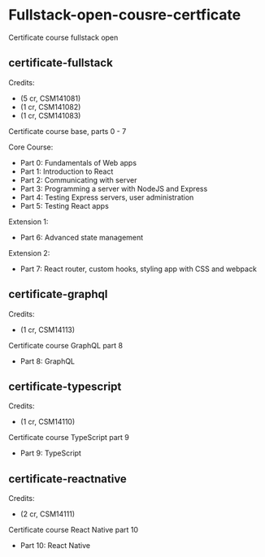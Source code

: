 # Fullstack-open-cousre-certficate

Certificate course fullstack open

## certificate-fullstack

Credits:

- (5 cr, CSM141081)
- (1 cr, CSM141082)
- (1 cr, CSM141083)

Certificate course base, parts 0 - 7

Core Course:

- Part 0: Fundamentals of Web apps
- Part 1: Introduction to React
- Part 2: Communicating with server
- Part 3: Programming a server with NodeJS and Express
- Part 4: Testing Express servers, user administration
- Part 5: Testing React apps

Extension 1:

- Part 6: Advanced state management

Extension 2:

- Part 7: React router, custom hooks, styling app with CSS and webpack

## certificate-graphql

Credits:

- (1 cr, CSM14113)

Certificate course GraphQL part 8

- Part 8: GraphQL

## certificate-typescript

Credits:

- (1 cr, CSM14110)

Certificate course TypeScript part 9

- Part 9: TypeScript

## certificate-reactnative

Credits:

- (2 cr, CSM14111)

Certificate course React Native part 10

- Part 10: React Native
